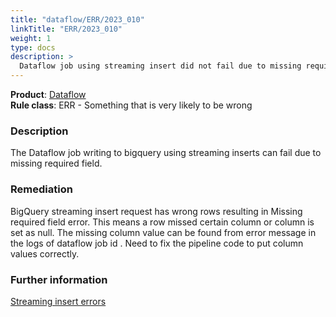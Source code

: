```yaml
---
title: "dataflow/ERR/2023_010"
linkTitle: "ERR/2023_010"
weight: 1
type: docs
description: >
  Dataflow job using streaming insert did not fail due to missing required field.
---
```


**Product**: [Dataflow](https://cloud.google.com/dataflow)\
**Rule class**: ERR - Something that is very likely to be wrong

### Description

The Dataflow job writing to bigquery using streaming inserts can fail due to missing required field.

### Remediation

BigQuery streaming insert request has wrong rows resulting in Missing required
field error. This means a row missed certain column or column is set as null.
The missing column value can be found from error message in the logs of
dataflow job id .
Need to fix the pipeline code to put column values correctly.

### Further information
[Streaming insert errors](https://cloud.google.com/bigquery/docs/error-messages#metadata-errors-for-streaming-inserts)
